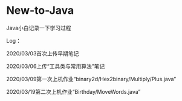 # New-to-Java
Java小白记录一下学习过程

Log：

2020/03/03首次上传早期笔记

2020/03/06上传“工具类与常用算法”笔记

2020/03/09第一次上机作业“binary2d/Hex2binary/Multiply/Plus.java”

2020/03/19第二次上机作业“Birthday/MoveWords.java”

